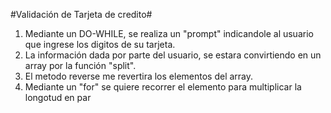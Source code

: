 #Validación de Tarjeta de credito#
1. Mediante un DO-WHILE, se realiza un "prompt" indicandole al usuario que ingrese los digitos de su tarjeta.
2. La información dada por parte del usuario, se estara convirtiendo en un array por la función "split".
3. El metodo reverse  me revertira los elementos del array.
4. Mediante un "for" se quiere recorrer el elemento para multiplicar la longotud en par
